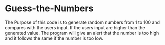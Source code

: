 # Guess-the-Numbers
The Purpose of this code is to generate random numbers from 1 to 100 and compares with the users input. If the users input are higher than the generated value. The program will give an alert that the number is too high and it follows the same if the number is too low.
